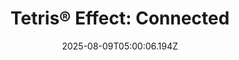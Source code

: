 ---
title: "Tetris® Effect: Connected"
id: 1003590
date: 2025-08-09T05:00:06.194Z
link: games/steam/recent/tetris-effect-connected
image: http://media.steampowered.com/steamcommunity/public/images/apps/1003590/a56de7a86218528ff841a9a1322ce88d735b1156.jpg
playtime_2weeks: 42
playtime_forever: 42
playtime_windows_forever: 0
playtime_mac_forever: 0
playtime_linux_forever: 42
playtime_deck_forever: 42
---